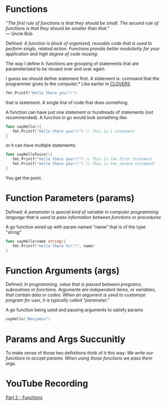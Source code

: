 # Functions
*“The first rule of functions is that they should be small. The second rule of functions is that they should be smaller than that.”*
<br />— Uncle Bob 

Defined: *A function is block of organized, reusable code that is used to perform single, related action. Functions provide better modularity for your application and high degree of code reusing.*

The way I define it: functions are grouping of statements that are parameterized to be reused over and over again. 

I guess we should define statement first. A statement is:  command that the programmer gives to the computer.* Like earlier in [CLOVERS](../CLOVERS)
```go
fmt.Printf("Hello there you!!!")
```
that is statement. A single line of code that does something.

A function can have just one statement or hundreads of statements (not recommended). A function in go would look something like:
```go
func sayHello(){
   fmt.Printf("Hello there you!!!") // This is 1 statement
}
```
or it can have multiple statements:
```go
func sayHelloTwice(){
   fmt.Printf("Hello there you!!!") // This is the first statement
   fmt.Printf("Hello there you!!!") // This is the second statement
}
```
You get the point.

# Function Parameters (params)
Defined: *A parameter is special kind of variable in computer programming language that is used to pass information between functions or procedures*

A go function wired up with param named "name" that is of the type "string"
```go
func sayHello(name string){
   fmt.Printf("Hello there %s!!!", name)  
}
```

# Function Arguments (args)
Defined: *In programming, value that is passed between programs, subroutines or functions. Arguments are independent items, or variables, that contain data or codes. When an argument is used to customize program for user, it is typically called "parameter."*

A go function being used and passing arguments to satisfy params
```go
sayHello("Benjamin")
```

# Params and Args Succunitly
To make sense of those two definitions think of it this way: *We write our functions to accept params. When using those functions we pass them args.*

# YouTube Recording
[Part 2 - Functions]()
